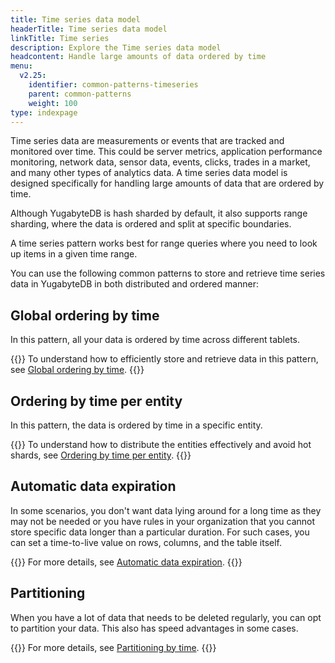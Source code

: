```yaml
---
title: Time series data model
headerTitle: Time series data model
linkTitle: Time series
description: Explore the Time series data model
headcontent: Handle large amounts of data ordered by time
menu:
  v2.25:
    identifier: common-patterns-timeseries
    parent: common-patterns
    weight: 100
type: indexpage
---
```


Time series data are measurements or events that are tracked and monitored over time. This could be server metrics, application performance monitoring, network data, sensor data, events, clicks, trades in a market, and many other types of analytics data. A time series data model is designed specifically for handling large amounts of data that are ordered by time.

Although YugabyteDB is hash sharded by default, it also supports range sharding, where the data is ordered and split at specific boundaries.

A time series pattern works best for range queries where you need to look up items in a given time range.

You can use the following common patterns to store and retrieve time series data in YugabyteDB in both distributed and ordered manner:

## Global ordering by time

In this pattern, all your data is ordered by time across different tablets.

{{<lead link="./global-ordering">}}
To understand how to efficiently store and retrieve data in this pattern, see [Global ordering by time](./global-ordering).
{{</lead>}}

## Ordering by time per entity

In this pattern, the data is ordered by time in a specific entity.

{{<lead link="./ordering-by-entity">}}
To understand how to distribute the entities effectively and avoid hot shards, see [Ordering by time per entity](./ordering-by-entity).
{{</lead>}}

## Automatic data expiration

In some scenarios, you don't want data lying around for a long time as they may not be needed or you have rules in your organization that you cannot store specific data longer than a particular duration. For such cases, you can set a time-to-live value on rows, columns, and the table itself.

{{<lead link="./data-expiry">}}
For more details, see [Automatic data expiration](./data-expiry).
{{</lead>}}

## Partitioning

When you have a lot of data that needs to be deleted regularly, you can opt to partition your data. This also has speed advantages in some cases.

{{<lead link="./data-expiry">}}
For more details, see [Partitioning by time](./partitioning-by-time).
{{</lead>}}
